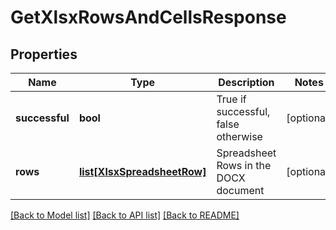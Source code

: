 # GetXlsxRowsAndCellsResponse

## Properties
Name | Type | Description | Notes
------------ | ------------- | ------------- | -------------
**successful** | **bool** | True if successful, false otherwise | [optional] 
**rows** | [**list[XlsxSpreadsheetRow]**](XlsxSpreadsheetRow.md) | Spreadsheet Rows in the DOCX document | [optional] 

[[Back to Model list]](../README.md#documentation-for-models) [[Back to API list]](../README.md#documentation-for-api-endpoints) [[Back to README]](../README.md)



